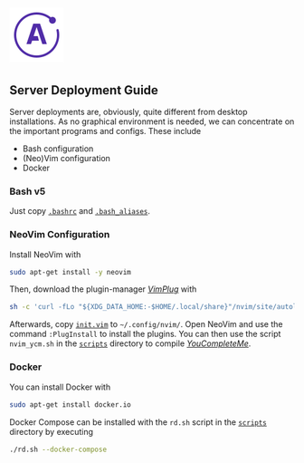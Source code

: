 # ![Apollo Logo](apollo_logo.png)

## Server Deployment Guide

Server deployments are, obviously, quite different from desktop installations. As no graphical environment is needed, we can concentrate on the important programs and configs. These include

- Bash configuration
- (Neo)Vim configuration
- Docker

### Bash v5

Just copy [`.bashrc`](./../resources/config/home/.bashrc) and [`.bash_aliases`](./../resources/config/home/.bash_aliases).  

### NeoVim Configuration

Install NeoVim with

``` BASH
sudo apt-get install -y neovim
```

Then, download the plugin-manager [_VimPlug_](https://github.com/junegunn/vim-plug) with

``` BASH
sh -c 'curl -fLo "${XDG_DATA_HOME:-$HOME/.local/share}"/nvim/site/autoload/plug.vim --create-dirs https://raw.githubusercontent.com/junegunn/vim-plug/master/plug.vim'
```

Afterwards, copy [`init.vim`](./../resources/config/home/.config/nvim/init.vim) to `~/.config/nvim/`. Open NeoVim and use the command `:PlugInstall` to install the plugins. You can then use the script `nvim_ycm.sh` in the [`scripts`](../scripts) directory to compile [_YouCompleteMe_](https://github.com/ycm-core/YouCompleteMe).

### Docker

You can install Docker with

``` BASH
sudo apt-get install docker.io
```

Docker Compose can be installed with the `rd.sh` script in the [`scripts`](../scripts) directory by executing

``` BASH
./rd.sh --docker-compose
```
